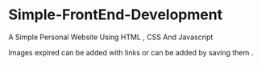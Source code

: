 # Simple-FrontEnd-Development
A Simple Personal Website Using HTML , CSS And Javascript

Images expired can be added with links or can be added by saving them .
